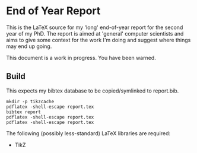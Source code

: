 End of Year Report
==================

This is the LaTeX source for my 'long' end-of-year report for the second year of
my PhD.  The report is aimed at 'general' computer scientists and aims to give
some context for the work I'm doing and suggest where things may end up going.

This document is a work in progress. You have been warned.

Build
-----

This expects my bibtex database to be copied/symlinked to report.bib.

	mkdir -p tikzcache
	pdflatex -shell-escape report.tex
	bibtex report
	pdflatex -shell-escape report.tex
	pdflatex -shell-escape report.tex

The following (possibly less-standard) LaTeX libraries are required:

* TikZ
